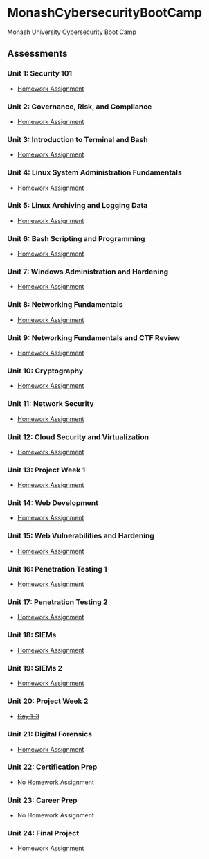 # MonashCybersecurityBootCamp
Monash University Cybersecurity Boot Camp
## Assessments
### Unit 1: Security 101
- [Homework Assignment](/01%20-%20Cybersecurity%20101/README.md)

### Unit 2: Governance, Risk, and Compliance
- [Homework Assignment](/02%20-%20GRC/README.md)

### Unit 3: Introduction to Terminal and Bash
- [Homework Assignment](/03%20-%20Terminal%20and%20Bash/README.md)

### Unit 4: Linux System Administration Fundamentals
- [Homework Assignment](/04%20-%20Linux%20SysAdmin%20Fundamentals/README.md)

### Unit 5: Linux Archiving and Logging Data
- [Homework Assignment](/05%20-%20Archiving%20and%20Logging%20Data/README.md)

### Unit 6: Bash Scripting and Programming
- [Homework Assignment](/06%20-%20Bash%20Scripting%20and%20Programming/README.md)

### Unit 7: Windows Administration and Hardening
- [Homework Assignment](/07%20-%20Windows%20Administration%20and%20Hardening/README.md)

### Unit 8: Networking Fundamentals
- [Homework Assignment](/08%20-%20Networking%20Fundamentals/README.md)

### Unit 9: Networking Fundamentals and CTF Review
- [Homework Assignment](/09%20-%20Networking%20Fundamentals%20II%20and%20CTF%20Review/README.md)

### Unit 10: Cryptography
- [Homework Assignment](/10%20-%20Cryptography/README.md)

### Unit 11: Network Security
- [Homework Assignment](/11%20-%20Network%20Security/README.md)

### Unit 12: Cloud Security and Virtualization
- [Homework Assignment](/12%20-%20Cloud%20Security/README.md)

### Unit 13: Project Week 1
- [Homework Assignment](/13%20-%20Project%201%20-%20Elastic%20Stack/README.md)

### Unit 14: Web Development
- [Homework Assignment](/14%20-%20Web%20Development/README.md)

### Unit 15: Web Vulnerabilities and Hardening
- [Homework Assignment](/15%20-%20Web%20Vulnerabilities%20and%20Hardening/README.md)

### Unit 16: Penetration Testing 1
- [Homework Assignment](/16%20-%20Penetration%20Testing)

### Unit 17: Penetration Testing 2
- [Homework Assignment](/17%20-%20Penetration%20Testing%202)

### Unit 18: SIEMs
- [Homework Assignment](/18%20-%20SIEMs)

### Unit 19: SIEMs 2
- [Homework Assignment](/19%20-%20SIEMs%202)

### Unit 20: Project Week 2
- [~~Day 1-3~~](/20%20-%20Red%20vs%20Blue%20Project)

### Unit 21: Digital Forensics
- [Homework Assignment](/21%20-%20Digital%20Forensics)

### Unit 22: Certification Prep
- No Homework Assignment

### Unit 23: Career Prep
- No Homework Assignment

### Unit 24: Final Project
- [Homework Assignment](/24%20-%20Final%20Project)